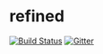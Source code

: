 # refined
[![Build Status](https://travis-ci.org/fthomas/refined.svg?branch=master)](https://travis-ci.org/fthomas/refined)
[![Gitter](https://badges.gitter.im/Join%20Chat.svg)](https://gitter.im/fthomas/refined?utm_source=badge&utm_medium=badge&utm_campaign=pr-badge&utm_content=badge)
